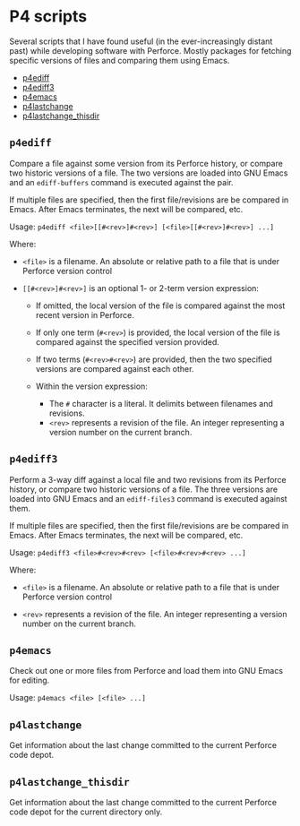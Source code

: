 # P4 scripts

Several scripts that I have found useful (in the ever-increasingly distant
past) while developing software with Perforce.  Mostly packages for fetching
specific versions of files and comparing them using Emacs.

* [p4ediff](#p4ediff)
* [p4ediff3](#p4ediff3)
* [p4emacs](#p4emacs)
* [p4lastchange](#p4lastchange)
* [p4lastchange_thisdir](#p4lastchange_thisdir)

## `p4ediff`

Compare a file against some version from its Perforce history, or compare two
historic versions of a file.  The two versions are loaded into GNU Emacs and an
`ediff-buffers` command is executed against the pair.

If multiple files are specified, then the first file/revisions are be compared
in Emacs.  After Emacs terminates, the next will be compared, etc.

Usage: `p4ediff <file>[[#<rev>]#<rev>] [<file>[[#<rev>]#<rev>] ...]`

Where:

* `<file>` is a filename.  An absolute or relative path to a file that is under
  Perforce version control

* `[[#<rev>]#<rev>]` is an optional 1- or 2-term version expression:

  * If omitted, the local version of the file is compared against the most
    recent version in Perforce.
  * If only one term (`#<rev>`) is provided, the local version of the file is
    compared against the specified version provided.
  * If two terms (`#<rev>#<rev>`) are provided, then the two specified versions
    are compared against each other.
    
  * Within the version expression:
  
    * The `#` character is a literal.  It delimits between filenames and
      revisions.
    * `<rev>` represents a revision of the file.  An integer representing a
      version number on the current branch.

## `p4ediff3`

Perform a 3-way diff against a local file and two revisions from its Perforce
history, or compare two historic versions of a file.  The three versions are
loaded into GNU Emacs and an `ediff-files3` command is executed against them.

If multiple files are specified, then the first file/revisions are be compared
in Emacs.  After Emacs terminates, the next will be compared, etc.

Usage: `p4ediff3 <file>#<rev>#<rev> [<file>#<rev>#<rev> ...]`

Where:

* `<file>` is a filename.  An absolute or relative path to a file that is under
  Perforce version control

* `<rev>` represents a revision of the file.  An integer representing a version
  number on the current branch.

## `p4emacs`

Check out one or more files from Perforce and load them into GNU Emacs for
editing.

Usage: `p4emacs <file> [<file> ...]`

## `p4lastchange`

Get information about the last change committed to the current Perforce code
depot.

## `p4lastchange_thisdir`

Get information about the last change committed to the current Perforce code
depot for the current directory only.
